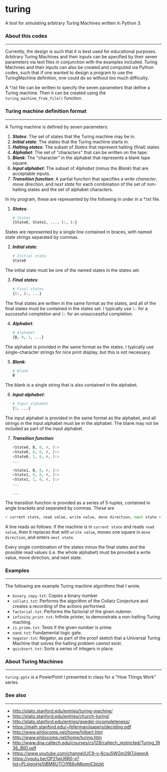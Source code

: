 # turing
A tool for simulating arbitrary Turing Machines written in Python 3.

### About this codes
---
Currently, the design is such that it is best used for educational
purposes. Arbitrary Turing Machines and their inputs can be specified
by their seven parameters via text files in conjunction with the
examples included. Turing Machines and their inputs can also be
created and computed via Python codes, such that if one wanted to
design a program to use the TuringMachine definition, one could do so
without too much difficulty.

A \*.txt file can be written to specify the seven parameters that
define a Turing machine. Then it can be created using the
```turing_machine_from_file()``` function.

### Turing machine definition format
---
A Turing machine is defined by seven parameters:

1. _**States**_: The set of states that the Turing machine may be in.
2. _**Initial state**_: The states that the Turing machine starts in.
3. _**Halting states**_: The subset of _States_ that represent halting
(final) states
4. _**Alphabet**_: The set of "characters" that can be written on the
tape.
5. _**Blank**_: The "character" in the alphabet that represents a
blank tape square.
6. _**Input alphabet**_: The subset of _Alphabet_ (minus the _Blank_)
that are acceptable inputs.
7. _**Transition function**_: A partial function that specifies a
_write character_, _move direction_, and _next state_ for each
combination of the set of non-halting states and the set of
alphabet characters.

In my program, these are represented by the following in order in a
\*.txt file.

1. _**States**_:

   ```python
   # States
   {State0, State1, ..., (:, ):}
   ```
States are represented by a single line contained in braces, with
named state strings separated by commas.

2. _**Initial state**_:

   ```python
   # Initial state
   State0
   ```
The initial state must be one of the named states in the states set.

3. _**Final states**_:

   ```python
   # Final states
   {(:, ):, ...}
   ```
The final states are written in the same format as the states, and all
of the final states must be contained in the states set. I typically
use ```(:``` for a successful completion and ```):``` for an
unsuccessful completion.

4. _**Alphabet**_:

   ```python
   # Alphabet
   {B, 0, 1, ...}
   ```
The alphabet is provided in the same format as the states. I typically
use single-character strings for nice print display, but this is not
necessary.

5. _**Blank**_: 

   ```python
   # Blank
   B
   ```
The blank is a single string that is also contained in the alphabet.

6. _**Input alphabet**_: 

   ```python
   # Input alphabet
   {1, ...}
   ```
The input alphabet is provided in the same format as the alphabet, and
all strings in the input alphabet must be in the alphabet. The blank
may not be included as part of the input alphabet.

7. _**Transition function**_: 

   ```python
   <State0, B, 0, r, ):>
   <State0, 0, 0, r, ):>
   <State0, 1, 0, r, ):>
   ...

   <State1, B, 0, r, ):>
   <State1, 0, 0, r, ):>
   <State1, 1, 0, r, ):>
   ...

   ...
   ```
The transition function is provided as a series of 5-tuples, contained
in angle brackets and separated by commas. These are

   ```python
   < current state, read value, write value, move direction, next state >
   ```
A line reads as follows: if the machine is in ```current state``` and
reads ```read value```, then it replaces that with ```write value```,
moves one square in ```move direction```, and enters ```next state```.

Every single combination of the states minus the final states and
the possible read values (i.e. the whole alphabet) must be provided
a write value, move direction, and next state.

### Examples
---
The following are example Turing machine algorithms that I wrote.

* ```binary_copy.txt```: Copies a binary number
* ```collatz.txt```: Performs the algorithm of the Collatz Conjecture
and creates a recording of the actions performed. 
* ```factorial.txt```: Performs the factorial of the given nubmer.
* ```infinite_print.txt```: Infinite printer, to demonstrate a
non-halting Turing maching.
* ```is_prime.txt```: Tests if the given number is prime.
* ```nand.txt```: Fundamental logic gate.
* ```negator.txt```: Negator, as part of the proof sketch that a
Universal Turing Machine that solves the halting problem cannot exist.
* ```quicksort.txt```: Sorts a series of integers in place.

### About Turing Machines
---
```turing.pptx``` is a PowerPoint I presented in class for a
"How Things Work" series.

### See also
---
* http://plato.stanford.edu/entries/turing-machine/
* http://plato.stanford.edu/entries/church-turing/
* http://plato.stanford.edu/entries/goedel-incompleteness/
* https://math.stanford.edu/~feferman/papers/deciding.pdf
* http://www.philocomp.net/home/hilbert.htm
* http://www.philocomp.net/home/turing.htm
* http://www.dna.caltech.edu/courses/cs129/caltech_restricted/Turing_1936_IBID.pdf
* https://www.youtube.com/channel/UC9-y-6csu5WGm29I7JiwpnA
* https://youtu.be/GP21wU6R0-o?list=PLslgisHe5tBM8UTCt1f66oMkpmjCblzkt
